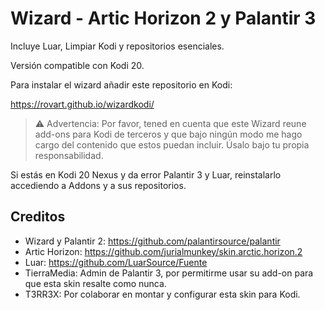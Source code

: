# Wizard - Artic Horizon 2 y Palantir 3

Incluye Luar, Limpiar Kodi y repositorios esenciales.

Versión compatible con Kodi 20.

Para instalar el wizard añadir este repositorio en Kodi:

https://rovart.github.io/wizardkodi/

> ⚠️ Advertencia: Por favor, tened en cuenta que este Wizard reune add-ons para Kodi de terceros y que bajo ningún modo me hago cargo del contenido que estos puedan incluir. Úsalo bajo tu propia responsabilidad.

Si estás en Kodi 20 Nexus y da error Palantir 3 y Luar, reinstalarlo accediendo a Addons y a sus repositorios.

## Creditos

- Wizard y Palantir 2: https://github.com/palantirsource/palantir
- Artic Horizon: https://github.com/jurialmunkey/skin.arctic.horizon.2
- Luar: https://github.com/LuarSource/Fuente
- TierraMedia: Admin de Palantir 3, por permitirme usar su add-on para que esta skin resalte como nunca.
- T3RR3X: Por colaborar en montar y configurar esta skin para Kodi.
